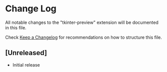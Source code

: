 # Change Log

All notable changes to the "tkinter-preview" extension will be documented in this file.

Check [Keep a Changelog](http://keepachangelog.com/) for recommendations on how to structure this file.

## [Unreleased]

- Initial release